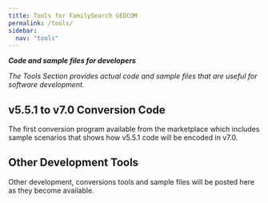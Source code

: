 ```yaml
---
title: Tools for FamilySearch GEDCOM
permalink: /tools/
sidebar:
  nav: "tools"
---
```

***Code and sample files for developers***

*The Tools Section provides actual code and sample files that are useful for software development.*

## v5.5.1 to v7.0 Conversion Code

The first conversion program available from the marketplace which includes sample scenarios that shows how v5.5.1 code will be encoded in v7.0.

## Other Development Tools

Other development, conversions tools and sample files will be posted here as they become available.
